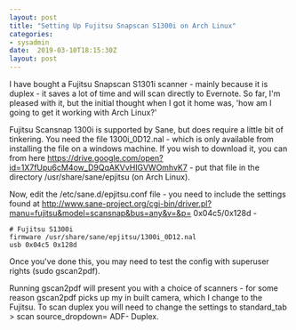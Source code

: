 ```yaml
---
layout: post
title: "Setting Up Fujitsu Snapscan S1300i on Arch Linux"
categories:
- sysadmin
date:  2019-03-10T18:15:30Z
layout: post
---
```


I have bought a Fujitsu Snapscan S1301i scanner - mainly because it is duplex - it saves a lot of time and will scan directly to Evernote. So far, I'm pleased with it, but the initial thought when I got it home was, 'how am I going to get it working with Arch Linux?' <!--more-->

Fujitsu Scansnap 1300i is supported by Sane, but does require a little bit of tinkering. You need the file 1300i_0D12.nal - which is only available from installing the file on a windows machine. If you wish to download it, you can from here https://drive.google.com/open?id=1X7fUpu6cM4ow_D9QqAKVvHIGVWOmhvK7 - put that file in the directory /usr/share/sane/epjitsu (on Arch Linux).

Now, edit the /etc/sane.d/epjitsu.conf file - you need to include the settings found at http://www.sane-project.org/cgi-bin/driver.pl?manu=fujitsu&model=scansnap&bus=any&v=&p= 0x04c5/0x128d -

    # Fujitsu S1300i
    firmware /usr/share/sane/epjitsu/1300i_0D12.nal
    usb 0x04c5 0x128d

Once you've done this, you may need to test the config with superuser rights (sudo gscan2pdf).

Running gscan2pdf will present you with a choice of scanners - for some reason gscan2pdf picks up my in built camera, which I change to the Fujitsu. To scan duplex you will need to change the settings to standard_tab > scan source_dropdown= ADF- Duplex.
